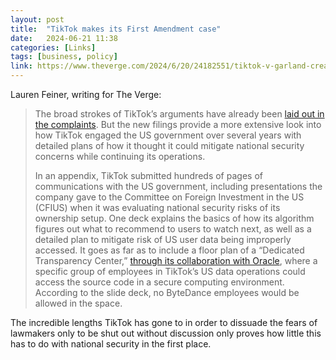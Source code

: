 ```yaml
---
layout: post
title:  "TikTok makes its First Amendment case"
date:   2024-06-21 11:38
categories: [Links]
tags: [business, policy]
link: https://www.theverge.com/2024/6/20/24182551/tiktok-v-garland-creators-brief-first-amendment
---
```


Lauren Feiner, writing for The Verge:

>The broad strokes of TikTok’s arguments have already been [laid out in the complaints](https://www.theverge.com/2024/5/7/24151242/tiktok-sues-us-divestment-ban). But the new filings provide a more extensive look into how TikTok engaged the US government over several years with detailed plans of how it thought it could mitigate national security concerns while continuing its operations.
>
>In an appendix, TikTok submitted hundreds of pages of communications with the US government, including presentations the company gave to the Committee on Foreign Investment in the US (CFIUS) when it was evaluating national security risks of its ownership setup. One deck explains the basics of how its algorithm figures out what to recommend to users to watch next, as well as a detailed plan to mitigate risk of US user data being improperly accessed. It goes as far as to include a floor plan of a “Dedicated Transparency Center,” [through its collaboration with Oracle](https://www.theverge.com/2022/6/19/23174775/tiktok-oracle-team-up-concerns-data-privacy-remain), where a specific group of employees in TikTok’s US data operations could access the source code in a secure computing environment. According to the slide deck, no ByteDance employees would be allowed in the space.

The incredible lengths TikTok has gone to in order to dissuade the fears of lawmakers only to be shut out without discussion only proves how little this has to do with national security in the first place.
